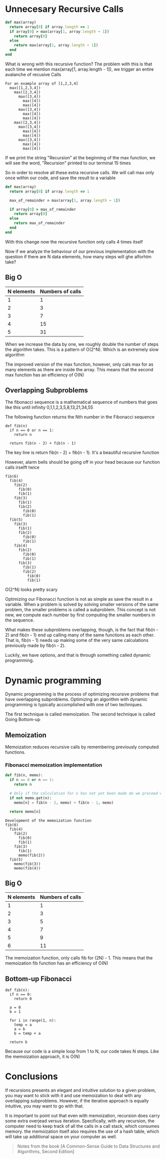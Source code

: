 # Unnecesary Recursive Calls

```ruby
def max(array)
  return array[0] if array.length == 1
  if array[0] > max(array[1, array.length - 1])
    return array[0]
  else
    return max(array[1, array.length - 1])
  end
end
```

What is wrong with this recursive function?
The problem with this is that each time we mention max(array[1, array.length - 1]),
we trigger an entire avalanche of recusive Calls

```
For an example array of [1,2,3,4]
  max([1,2,3,4])
    max([2,3,4])
      max([3,4])
        max([4])
        max([4])
      max([3,4])
        max([4])
        max([4])
    max([2,3,4])
      max([3,4])
        max([4])
        max([4])
      max([3,4])
        max([4])
        max([4])
```

If we print the string "Recursion" at the beginning of the max function,
we will see the word, "Recursion" printed to our terminal 15 times

So in order to resolve all these extra recursive calls. We will call max only once within our code, and save the result to a variable

```ruby
def max(array)
  return array[0] if array.length == 1

  max_of_remainder = max(array[1, array.length - 1])

  if array[0] > max_of_remainder
    return array[0]
  else
    return max_of_remainder
  end
end
```

With this change now the recursive function only calls 4 times itself

Now if we analyze the behaviour of our previous implementation with the question
if there are N data elements, how many steps will ghe alforhtm take?

## Big O

| N elements | Numbers of calls |
| ---------- | ---------------- |
| 1          | 1                |
| 2          | 3                |
| 3          | 7                |
| 4          | 15               |
| 5          | 31               |

When we increase the data by one, we roughly double the number of steps the algorithm takes.
This is a pattern of O(2^N). Which is an extremely slow algorithm

The improved version of the max function, however, only cals max for as many elements as there are inside the array.
This means that the second max function has an efficiency of O(N)

## Overlapping Subproblems

The fibonacci sequence is a mathematical sequence of numbers that goes like this until infinity
0,1,1,2,3,5,8,13,21,34,55

The following function returns the Nth number in the Fibonacci sequence

```
def fib(n)
  if n == 0 or n == 1:
    return n

  return fib(n - 2) + fib(n - 1)
```

The key line is return fib(n - 2) + fib(n - 1). It's a beautiful recursive function

However, alarm bells should be going off in your head because our function calls irselft twice

```
fib(6)
  fib(4)
    fib(2)
      fib(0)
      fib(1)
    fib(3)
      fib(1)
      fib(2)
        fib(0)
        fib(1)
  fib(5)
    fib(3)
      fib(1)
      fib(2)
        fib(0)
        fib(1)
    fib(4)
      fib(2)
        fib(0)
        fib(1)
      fib(3)
        fib(1)
        fib(2)
          fib(0)
          fib(1)
```

O(2^N) looks pretty scary

Optimizing our Fibonacci function is not as simple as save the result in a variable.
When a problem is solved by solving smaller versions of the same problem, the smaller problems is called a subproblem.
This concept is not new, we compute each number by first computing the smaller numbers in the sequence.

What makes these subproblems overlapping, though, is the fact that fib(n - 2) and fib(n - 1) end up calling many of the same functions as each other.
That is, fib(n - 1) needs up making some of the very same calculations previously made by fib(n - 2).

Luckily, we have options, and that is through something called dynamic programming.

# Dynamic programming

Dynamic programming is the process of optimizing recursive problems that have overlapping subproblems.
Optimizing an algorithm with dynamic programming is typically accomplished with one of two techniques.

The first technique is called memoization.
The second technique is called Going Bottom-up

## Memoization

Memoization reduces recursive calls by remembering previously computed functions.

### Fibonacci memoization implementation

```python
def fib(n, memo):
  if n == 0 or n == 1:
    return n

  # Only if the calculation for n has not yet been made do we proceed with the calculations:
  if not memo.get(n):
    memo[n] = fib(n - 2, memo) + fib(n - 1, memo)

  return memo[n]
```

```
Development of the memoization function
fib(6)
  fib(4)
    fib(2)
      fib(0)
      fib(1)
    fib(3)
      fib(1)
      memo(fib(2))
  fib(5)
    memo(fib(3))
    memo(fib(4))
```

## Big O

| N elements | Numbers of calls |
| ---------- | ---------------- |
| 1          | 1                |
| 2          | 3                |
| 3          | 5                |
| 4          | 7                |
| 5          | 9                |
| 6          | 11               |

The memoization function, only calls fib for (2N) - 1.
This means that the memoization fib function has an efficiency of O(N)

## Bottom-up Fibonacci

```
def fib(n):
  if n == 0:
    return 0

  a = 0
  b = 1

  for i in range(1, n):
    temp = a
    a = b
    b = temp + a

  return b
```

Because our code is a simple loop from 1 to N, our code takes N steps. Like the memoization approach, it is O(N)

# Conclusions

If recursions presents an elegant and intuitive solution to a given problem, you may want to stick with it and use memoization to deal with any overlapping subproblems.
However, if the iterative approach is equally intuitive, you may want to go with that.

It is important to point out that even with memoization, recursion does carry some extra overjead versus iteration.
Specifically, with any recursion, the computer need to keep track of all the calls in a call stack, which consumes memory.
the memoization itself also requires the use of a hash table, which will take up additional space on your computer as well.

> Notes from the book [A Common-Sense Guide to Data Structures and Algorithms, Second Edition]
